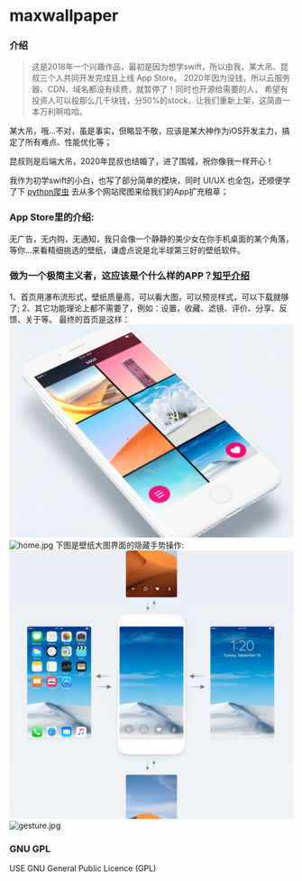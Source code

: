 # maxwallpaper

### 介绍
> 这是2018年一个兴趣作品，最初是因为想学swift，所以由我、某大吊、昆叔三个人共同开发完成且上线 App Store。
2020年因为没钱，所以云服务器、CDN、域名都没有续费，就暂停了！同时也开源给需要的人， 希望有投资人可以投那么几千块钱，分50%的stock，让我们重新上架，这简直一本万利啊哈哈。

某大吊，哦...不对，虽是事实，但略显不敬，应该是某大神作为iOS开发主力，搞定了所有难点、性能优化等；

昆叔则是后端大吊，2020年昆叔也结婚了，进了围城，祝你像我一样开心！

我作为初学swift的小白，也写了部分简单的模块，同时 UI/UX 也全包，还顺便学了下 [python爬虫](https://github.com/youngxkk/spider-python) 去从多个网站爬图来给我们的App扩充粮草；



###  App Store里的介绍:
无广告，无内购，无通知，我只会像一个静静的美少女在你手机桌面的某个角落，等你...来看精细挑选的壁纸，谦虚点说是北半球第三好的壁纸软件。

### 做为一个极简主义者，这应该是个什么样的APP？[知乎介绍](https://zhuanlan.zhihu.com/p/45764116)
1、首页用瀑布流形式，壁纸质量高，可以看大图，可以预览样式，可以下载就够了;
2、其它功能理论上都不需要了，例如：设置，收藏、滤镜、评价、分享、反馈、关于等。
最终的首页是这样：
![home](https://github.com/youngxkk/maxwallpaper/blob/main/readmepic/home.jpg)
![home.jpg](https://i.loli.net/2021/02/19/9cQtGL1NCHDZhFY.jpg)
下图是壁纸大图界面的隐藏手势操作:
![gesture](https://github.com/youngxkk/maxwallpaper/blob/main/readmepic/gesture.jpg)
![gesture.jpg](https://i.loli.net/2021/02/19/9FDCLGjzklqiOpS.jpg)
### GNU GPL
USE GNU General Public Licence (GPL) 
